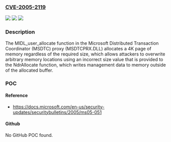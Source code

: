 ### [CVE-2005-2119](https://cve.mitre.org/cgi-bin/cvename.cgi?name=CVE-2005-2119)
![](https://img.shields.io/static/v1?label=Product&message=n%2Fa&color=blue)
![](https://img.shields.io/static/v1?label=Version&message=n%2Fa&color=blue)
![](https://img.shields.io/static/v1?label=Vulnerability&message=n%2Fa&color=brighgreen)

### Description

The MIDL_user_allocate function in the Microsoft Distributed Transaction Coordinator (MSDTC) proxy (MSDTCPRX.DLL) allocates a 4K page of memory regardless of the required size, which allows attackers to overwrite arbitrary memory locations using an incorrect size value that is provided to the NdrAllocate function, which writes management data to memory outside of the allocated buffer.

### POC

#### Reference
- https://docs.microsoft.com/en-us/security-updates/securitybulletins/2005/ms05-051

#### Github
No GitHub POC found.

